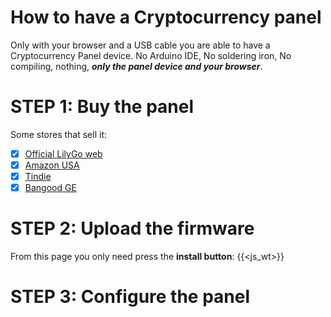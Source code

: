 

# How to have a Cryptocurrency panel

Only with your browser and a USB cable you are able to have a Cryptocurrency Panel device. No Arduino IDE, No soldering iron, No compiling, nothing, ***only the panel device and your browser***.

# STEP 1: Buy the panel

Some stores that sell it:

- [x] [Official LilyGo web](http://www.lilygo.cn/prod_view.aspx?TypeId=50061&Id=1384&FId=t3:50061:3)
- [x] [Amazon USA](https://www.amazon.com/LILYGO-T5-4-7-Version-Bluetooth-arduino/dp/B09FSLKB9Q)
- [x] [Tindie](https://www.tindie.com/products/lilygo/lilygo-t5-47-inch-e-paper-esp32-v3-version/)
- [x] [Bangood GE](https://de.banggood.com/LILYGO-T5-4_7-inch-E-paper-Screen-CH9102F-QFN24-ESP32-V3-Version-16MB-FLASH-8MB-PSRAM-WIFI-Bluetooth-Display-Module-p-1880409.html)

# STEP 2: Upload the firmware

From this page you only need press the **install button**:
{{<js_wt>}}

# STEP 3: Configure the panel




